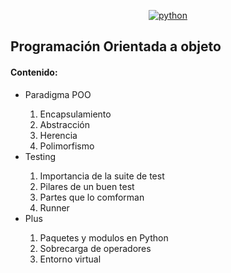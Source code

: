 
<p align="center"><a href="https://pmniko.github.io/POO-Python/"
          >
          <img
            src="https://www.python.org/static/img/python-logo.png"
            alt="python"
        /></a></p>

## Programación Orientada a objeto

#### Contenido: 
<ul>
    <li>Paradigma POO</li> 
        <ol>
            <li>Encapsulamiento</li>
            <li>Abstracción</li>
            <li>Herencia</li>
            <li>Polimorfismo</li>
        </ol>
    <li>Testing</li>
        <ol>
            <li>Importancia de la suite de test</li>
            <li>Pilares de un buen test</li>
            <li>Partes que lo comforman</li>
            <li>Runner</li>
        </ol>
    <li>Plus</li>
        <ol>
            <li>Paquetes y modulos en Python</li>
            <li>Sobrecarga de operadores</li>
            <li>Entorno virtual</li>
        </ol>
</ul>